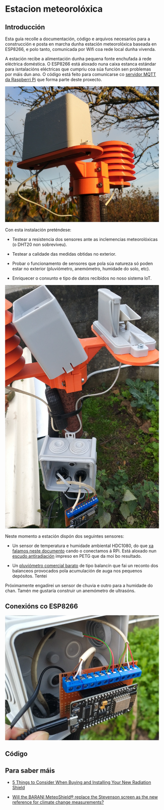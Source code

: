 # Estacion meteorolóxica

## Introducción

Esta guía recolle a documentación, código e arquivos necesarios para a construcción e posta en marcha dunha estación meteorolóxica baseada en ESP8266, e polo tanto, comunicada por Wifi coa rede local dunha vivenda.

A estación recibe a alimentación dunha pequena fonte enchufada á rede eléctrica doméstica. O ESP8266 está aloxado nuna caixa estanca estándar para isntalacións eléctricas que cumpriu coa súa función sen problemas por máis dun ano. O código está feito para comunicarse co [servidor MQTT da Raspberri Pi]() que forma parte deste proxecto.

![Pluviómetro e escudo antiradiación](imaxes/estacion-pluviometro.jpg)

Con esta instalación preténdese:

+ Testear a resistencia dos sensores ante as inclemencias meteorolóxicas (o DHT20 non sobreviveu).

+ Testear a calidade das medidas obtidas no exterior.

+ Probar o funcionamento de sensores que pola súa natureza só poden estar no exterior (pluviómetro, anemómetro, humidade do solo, etc).

+ Enriquecer o conxunto e tipo de datos recibidos no noso sistema IoT.

![Cableado da estación](imaxes/estacion-cableado.jpg)

Neste momento a estación dispón dos seguintes sensores:

+ Un sensor de temperatura e humidade ambiental HDC1080, do que [xa falamos neste documento]() cando o conectamos á RPi. Está aloxado nun [escudo antiradiación](https://www.thingiverse.com/thing:1067700) impreso en PETG que da moi bo resultado.

+ Un [pluviómetro comercial barato](https://es.aliexpress.com/wholesale?catId=0&initiative_id=SB_20210724080447&SearchText=WH-SP-RG) de tipo balancín que fai un reconto dos balanceos provocados pola acumulación de auga nos pequenos depósitos. Tentei

Próximamente engadirei un sensor de chuvia e outro para a humidade do chan. Tamén me gustaría construir un anemómetro de ultrasóns.

## Conexións co ESP8266

![Cableado do ESP8266](imaxes/estacion-escudo.jpg)

## Código



## Para saber máis

+ [5 Things to Consider When Buying and Installing Your New Radiation Shield](https://blog.weathercloud.net/tips-tricks/2016/02/5-things-to-consider-when-buying-and-installing-your-new-radiation-shield/)

+ [Will the BARANI MeteoShield® replace the Stevenson screen as the new reference for climate change measurements?](https://www.baranidesign.com/news-innovations-blog/2018/5/11/what-is-real-air-temperature-and-how-to-measure-it)

